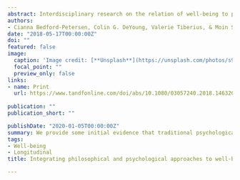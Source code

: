 ```yaml
---
abstract: Interdisciplinary research on the relation of well-being to personality, virtue and life experience is impeded by lack of agreement about the nature of well-being. Psychologists tend to reduce well-being to various subjective evaluations (e.g., life satisfaction or sense of meaning in life). Philosophers tend to reject these reductions but often do not agree among themselves. We believe most conceptions of well-being can agree that well-being involves success in one’s personal projects and that personal projects should be a central construct for well-being assessments. Here we provide some initial evidence that traditional psychological approaches to well-being are commensurable with our personal projects approach, by demonstrating in a longitudinal sample that success in current personal projects predicts various forms of subjective well-being, even when controlling for past levels of well-being and project success.
authors:
- Cianna Bedford-Petersen, Colin G. DeYoung, Valerie Tiberius, & Moin Syed
date: "2018-05-17T00:00:00Z"
doi: ""
featured: false
image:
  caption: 'Image credit: [**Unsplash**](https://unsplash.com/photos/s9CC2SKySJM)'
  focal_point: ""
  preview_only: false
links:
- name: Print
  url: https://www.tandfonline.com/doi/abs/10.1080/03057240.2018.1463203
  
publication: ""
publication_short: ""

publishDate: "2020-01-05T00:00:00Z"
summary: We provide some initial evidence that traditional psychological approaches to well-being are commensurable with our personal projects approach, by demonstrating in a longitudinal sample that success in current personal projects predicts various forms of subjective well-being, even when controlling for past levels of well-being and project success.
tags:
- Well-being
- Longitudinal
title: Integrating philosophical and psychological approaches to well-being - The role of success in personal projects

---
```


